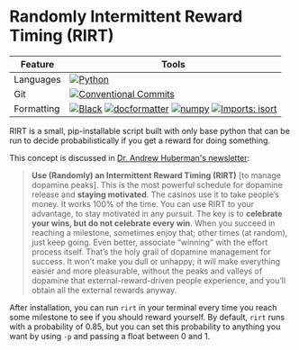 # Randomly Intermittent Reward Timing (RIRT)

| Feature | Tools |
|---|---|
| Languages | [![Python](https://img.shields.io/badge/Python-3776AB?logo=python&logoColor=ffdd54)](https://www.python.org/downloads/release/python-370/) |
| Git | [![Conventional Commits](https://img.shields.io/badge/Conventional%20Commits-1.0.0-%23FE5196?logo=conventionalcommits&logoColor=white)](https://conventionalcommits.org) |
| Formatting | [![Black](https://img.shields.io/badge/Code%20Style-black-000000)](https://github.com/psf/black) [![docformatter](https://img.shields.io/badge/Docstring%20Formatter-docformatter-fedcba.svg)](https://github.com/PyCQA/docformatter) [![numpy](https://img.shields.io/badge/Docstring%20Style-numpy-459db9.svg)](https://numpydoc.readthedocs.io/en/latest/format.html) [![Imports: isort](https://img.shields.io/badge/%20Imports-isort-%231674b1?style=flat&labelColor=ef8336)](https://pycqa.github.io/isort/) |

RIRT is a small, pip-installable script built with only base python that can be run to decide probabilistically if you get a reward for doing something.

This concept is discussed in [Dr. Andrew Huberman's newsletter](https://hubermanlab.com/tools-to-manage-dopamine-and-improve-motivation-and-drive/):

> **Use (Randomly) an Intermittent Reward Timing (RIRT)** [to manage dopamine peaks]. This is the most powerful schedule for dopamine release and **staying motivated**. The casinos use it to take people’s money. It works 100% of the time. You can use RIRT to your advantage, to stay motivated in any pursuit. The key is to **celebrate your wins, but do not celebrate every win**. When you succeed in reaching a milestone, sometimes enjoy that; other times (at random), just keep going. Even better, associate “winning” with the effort process itself. That’s the holy grail of dopamine management for success. It won’t make you dull or unhappy; it will make everything easier and more pleasurable, without the peaks and valleys of dopamine that external-reward-driven people experience, and you’ll obtain all the external rewards anyway.

After installation, you can run `rirt` in your terminal every time you reach some milestone to see if you should reward yourself. By default, `rirt` runs with a probability of 0.85, but you can set this probability to anything you want by using `-p` and passing a float between 0 and 1.
